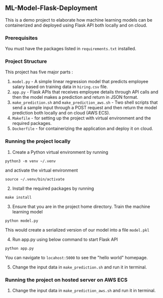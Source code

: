 ## ML-Model-Flask-Deployment
This is a demo project to elaborate how machine learning models can be containerized and deployed using Flask API both locally and on cloud.

### Prerequisites
You must have the packages listed in ```requirements.txt``` installed.

### Project Structure
This project has five major parts :
1. ```model.py``` - A simple linear regression model that predicts employee salary based on training data in ```hiring.csv``` file.
2. ```app.py``` - Flask APIs that receives employee details through API calls and then the model makes a prediction and return in JSON format.
3. ```make_prediction.sh``` and ```make_prediction_aws.sh``` - Two shell scripts that send a sample input through a POST request and then return the model prediction both locally and on cloud (AWS ECS).
4. ```Makefile``` - for setting up the project with virtual environment and the required packages.
5. ```Dockerfile``` - for containerizing the application and deploy it on cloud.

### Running the project locally
1. Create a Python virtual environment by running 
```
python3 -m venv ~/.venv
```
and activate the virtual environment
```
source ~/.venv/bin/activate
```

2. Install the required packages by running
```
make install
```

3. Ensure that you are in the project home directory. Train the machine learning model
```
python model.py
```
This would create a serialized version of our model into a file ```model.pkl```

4. Run app.py using below command to start Flask API
```
python app.py
```
You can navigate to ```locahost:5000``` to see the "hello world" homepage.

5. Change the input data in ```make_prediction.sh``` and run it in terminal.

### Running the project on hosted server on AWS ECS
1. Change the input data in ```make_prediction_aws.sh``` and run it in terminal.
